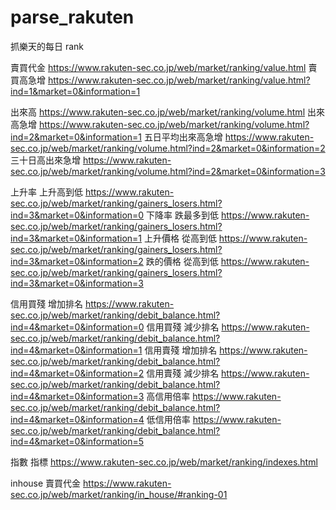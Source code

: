 # parse_rakuten
抓樂天的每日 rank

賣買代金
https://www.rakuten-sec.co.jp/web/market/ranking/value.html
賣買高急增
https://www.rakuten-sec.co.jp/web/market/ranking/value.html?ind=1&market=0&information=1

出來高
https://www.rakuten-sec.co.jp/web/market/ranking/volume.html
出來高急增
https://www.rakuten-sec.co.jp/web/market/ranking/volume.html?ind=2&market=0&information=1
五日平均出來高急增
https://www.rakuten-sec.co.jp/web/market/ranking/volume.html?ind=2&market=0&information=2
三十日高出來急增
https://www.rakuten-sec.co.jp/web/market/ranking/volume.html?ind=2&market=0&information=3

上升率 上升高到低
https://www.rakuten-sec.co.jp/web/market/ranking/gainers_losers.html?ind=3&market=0&information=0
下降率 跌最多到低
https://www.rakuten-sec.co.jp/web/market/ranking/gainers_losers.html?ind=3&market=0&information=1
上升價格 從高到低
https://www.rakuten-sec.co.jp/web/market/ranking/gainers_losers.html?ind=3&market=0&information=2
跌的價格 從高到低
https://www.rakuten-sec.co.jp/web/market/ranking/gainers_losers.html?ind=3&market=0&information=3

信用買殘 增加排名
https://www.rakuten-sec.co.jp/web/market/ranking/debit_balance.html?ind=4&market=0&information=0
信用買殘 減少排名
https://www.rakuten-sec.co.jp/web/market/ranking/debit_balance.html?ind=4&market=0&information=1
信用賣殘 增加排名
https://www.rakuten-sec.co.jp/web/market/ranking/debit_balance.html?ind=4&market=0&information=2
信用賣殘 減少排名
https://www.rakuten-sec.co.jp/web/market/ranking/debit_balance.html?ind=4&market=0&information=3
高信用倍率
https://www.rakuten-sec.co.jp/web/market/ranking/debit_balance.html?ind=4&market=0&information=4
低信用倍率
https://www.rakuten-sec.co.jp/web/market/ranking/debit_balance.html?ind=4&market=0&information=5


指數 指標
https://www.rakuten-sec.co.jp/web/market/ranking/indexes.html

inhouse 賣買代金
https://www.rakuten-sec.co.jp/web/market/ranking/in_house/#ranking-01
